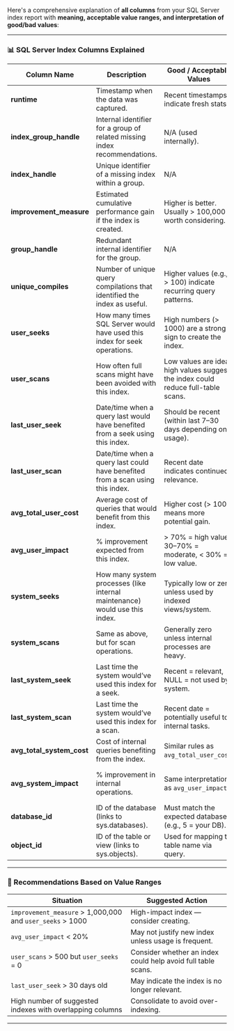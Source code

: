 Here's a comprehensive explanation of **all columns** from your SQL Server index report with **meaning, acceptable value ranges, and interpretation of good/bad values**:

---

### 📊 **SQL Server Index Columns Explained**

| Column Name                  | Description                                                                    | Good / Acceptable Values                                                           | What to Watch Out For                                    |
| ---------------------------- | ------------------------------------------------------------------------------ | ---------------------------------------------------------------------------------- | -------------------------------------------------------- |
| **runtime**                  | Timestamp when the data was captured.                                          | Recent timestamps indicate fresh stats.                                            | Old timestamps suggest the data might be outdated.       |
| **index\_group\_handle**     | Internal identifier for a group of related missing index recommendations.      | N/A (used internally).                                                             | No specific threshold — used for grouping only.          |
| **index\_handle**            | Unique identifier of a missing index within a group.                           | N/A                                                                                | No specific range — used internally.                     |
| **improvement\_measure**     | Estimated cumulative performance gain if the index is created.                 | Higher is better. Usually > 100,000 is worth considering.                          | Low values (< 10,000) may not justify index creation.    |
| **group\_handle**            | Redundant internal identifier for the group.                                   | N/A                                                                                | Similar to `index_group_handle`.                         |
| **unique\_compiles**         | Number of unique query compilations that identified the index as useful.       | Higher values (e.g., > 100) indicate recurring query patterns.                     | If zero, it's either not used or was cached.             |
| **user\_seeks**              | How many times SQL Server would have used this index for seek operations.      | High numbers (> 1000) are a strong sign to create the index.                       | Zero indicates little or no benefit expected from seeks. |
| **user\_scans**              | How often full scans might have been avoided with this index.                  | Low values are ideal; high values suggest the index could reduce full-table scans. | If > 1000, an index could prevent expensive scans.       |
| **last\_user\_seek**         | Date/time when a query last would have benefited from a seek using this index. | Should be recent (within last 7–30 days depending on usage).                       | If very old, the index may no longer be relevant.        |
| **last\_user\_scan**         | Date/time when a query last could have benefited from a scan using this index. | Recent date indicates continued relevance.                                         | If NULL, no scan benefit has occurred.                   |
| **avg\_total\_user\_cost**   | Average cost of queries that would benefit from this index.                    | Higher cost (> 100) means more potential gain.                                     | Very low values (< 10) suggest minimal benefit.          |
| **avg\_user\_impact**        | % improvement expected from this index.                                        | > 70% = high value, 30–70% = moderate, < 30% = low value.                          | Low values mean less meaningful improvement.             |
| **system\_seeks**            | How many system processes (like internal maintenance) would use this index.    | Typically low or zero unless used by indexed views/system.                         | Unusually high values may need investigation.            |
| **system\_scans**            | Same as above, but for scan operations.                                        | Generally zero unless internal processes are heavy.                                | Large numbers may point to systemic inefficiencies.      |
| **last\_system\_seek**       | Last time the system would’ve used this index for a seek.                      | Recent = relevant, NULL = not used by system.                                      | NULL if not used.                                        |
| **last\_system\_scan**       | Last time the system would’ve used this index for a scan.                      | Recent date = potentially useful to internal tasks.                                | NULL = not used by internal system scans.                |
| **avg\_total\_system\_cost** | Cost of internal queries benefiting from the index.                            | Similar rules as `avg_total_user_cost`.                                            | Low = less meaningful impact.                            |
| **avg\_system\_impact**      | % improvement in internal operations.                                          | Same interpretation as `avg_user_impact`.                                          | Low % = less system performance benefit.                 |
| **database\_id**             | ID of the database (links to sys.databases).                                   | Must match the expected database (e.g., 5 = your DB).                              | If unknown, may point to temp or system databases.       |
| **object\_id**               | ID of the table or view (links to sys.objects).                                | Used for mapping to table name via query.                                          | No specific range — used for identification only.        |

---

### 🔎 Recommendations Based on Value Ranges

| Situation                                                 | Suggested Action                                             |
| --------------------------------------------------------- | ------------------------------------------------------------ |
| `improvement_measure` > 1,000,000 and `user_seeks` > 1000 | High-impact index — consider creating.                       |
| `avg_user_impact` < 20%                                   | May not justify new index unless usage is frequent.          |
| `user_scans` > 500 but `user_seeks` = 0                   | Consider whether an index could help avoid full table scans. |
| `last_user_seek` > 30 days old                            | May indicate the index is no longer relevant.                |
| High number of suggested indexes with overlapping columns | Consolidate to avoid over-indexing.                          |

---
